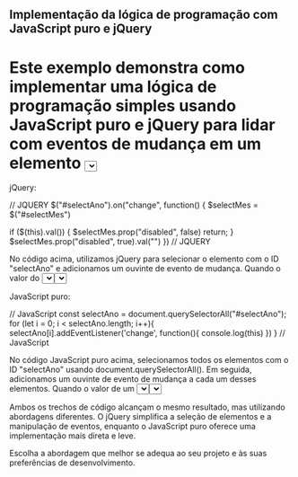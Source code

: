 ## Implementação da lógica de programação com JavaScript puro e jQuery

# Este exemplo demonstra como implementar uma lógica de programação simples usando JavaScript puro e jQuery para lidar com eventos de mudança em um elemento <select>. 

jQuery:

// JQUERY
$("#selectAno").on("change", function() {
  $selectMes = $("#selectMes")        

  if ($(this).val()) {
    $selectMes.prop("disabled", false)
    return;
  }
  $selectMes.prop("disabled", true).val("")
})
// JQUERY

No código acima, utilizamos jQuery para selecionar o elemento com o ID "selectAno"
e adicionamos um ouvinte de evento de mudança. Quando o valor do <select> é alterado,
verificamos se o valor é verdadeiro. Se for, habilitamos o elemento <select> com o
ID "selectMes"; caso contrário, desabilitamos o elemento e limpamos o valor selecionado.

JavaScript puro:

// JavaScript
const selectAno = document.querySelectorAll("#selectAno");
for (let i = 0; i < selectAno.length;  i++){
  selectAno[i].addEventListener('change', function(){
    console.log(this)
  })
}
// JavaScript

No código JavaScript puro acima, selecionamos todos os elementos com o ID "selectAno"
usando document.querySelectorAll(). Em seguida, adicionamos um ouvinte de evento de 
mudança a cada um desses elementos. Quando o valor de um <select> é alterado, o 
console.log(this) é acionado, exibindo o elemento <select> que disparou o evento de mudança.

Ambos os trechos de código alcançam o mesmo resultado, mas utilizando abordagens diferentes.
O jQuery simplifica a seleção de elementos e a manipulação de eventos, enquanto o JavaScript
puro oferece uma implementação mais direta e leve.

Escolha a abordagem que melhor se adequa ao seu projeto e às suas preferências de desenvolvimento.
